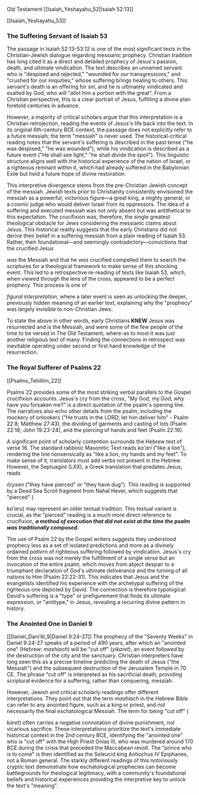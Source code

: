 
Old Testament
[[Isaiah_Yeshayahu_52|Isaiah 52:13]]

[[Isaiah_Yeshayahu_53]]

### The Suffering Servant of Isaiah 53

The passage in Isaiah 52:13-53:12 is one of the most significant texts in the Christian-Jewish dialogue regarding messianic prophecy. Christian tradition has long cited it as a direct and detailed prophecy of Jesus's passion, death, and ultimate vindication. The text describes an unnamed servant who is "despised and rejected," "wounded for our transgressions," and "crushed for our iniquities," whose suffering brings healing to others. This servant's death is an offering for sin, and he is ultimately vindicated and exalted by God, who will "allot him a portion with the great". From a Christian perspective, this is a clear portrait of Jesus, fulfilling a divine plan foretold centuries in advance.

However, a majority of critical scholars argue that this interpretation is a Christian retrojection, reading the events of Jesus's life back into the text. In its original 6th-century BCE context, the passage does not explicitly refer to a future messiah; the term "messiah" is never used. The historical-critical reading notes that the servant's suffering is described in the past tense ("he was despised," "he was wounded"), while his vindication is described as a future event ("He shall see light," "he shall divide the spoil"). This linguistic structure aligns well with the historical experience of the nation of Israel, or a righteous remnant within it, which had already suffered in the Babylonian Exile but held a future hope of divine restoration.

This interpretive divergence stems from the pre-Christian Jewish concept of the messiah. Jewish texts prior to Christianity consistently envisioned the messiah as a powerful, victorious figure—a great king, a mighty general, or a cosmic judge who would deliver Israel from its oppressors. The idea of a suffering and executed messiah was not only absent but was antithetical to this expectation. The crucifixion was, therefore, the single greatest theological obstacle for Jews considering the messianic claims about Jesus. This historical reality suggests that the early Christians did not derive their belief in a suffering messiah from a plain reading of Isaiah 53. Rather, their foundational—and seemingly contradictory—convictions that the crucified Jesus

_was_ the Messiah and that he _was_ crucified compelled them to search the scriptures for a theological framework to make sense of this shocking event. This led to a retrospective re-reading of texts like Isaiah 53, which, when viewed through the lens of the cross, appeared to be a perfect prophecy. This process is one of

_figural interpretation_, where a later event is seen as unlocking the deeper, previously hidden meaning of an earlier text, explaining why the "prophecy" was largely invisible to non-Christian Jews.

To state the above in other words, early Christians **KNEW** Jesus was resurrected and is the Messiah, and were some of the few people of the time to be versed in The Old Testament, where-as to most it was just another religious text of many. Finding the connections in retrospect was inevitable operating under second or first hand knowledge of the resurrection.

### The Royal Sufferer of Psalms 22

[[Psalms_Tehillim_22]]

Psalms 22 provides some of the most striking verbal parallels to the Gospel crucifixion accounts. Jesus's cry from the cross, "My God, my God, why have you forsaken me?" is a direct quotation of the psalm's opening line. The narratives also echo other details from the psalm, including the mockery of onlookers ("He trusts in the LORD; let him deliver him" - Psalm 22:8; Matthew 27:43), the dividing of garments and casting of lots (Psalm 22:18; John 19:23-24), and the piercing of hands and feet (Psalm 22:16).

A significant point of scholarly contention surrounds the Hebrew text of verse 16. The standard rabbinic Masoretic Text reads _ka'ari_ ("like a lion"), rendering the line nonsensically as "like a lion, my hands and my feet". To make sense of it, translators must add verbs not present in the Hebrew. However, the Septuagint (LXX), a Greek translation that predates Jesus, reads

_ōryxan_ ("they have pierced" or "they have dug"). This reading is supported by a Dead Sea Scroll fragment from Nahal Hever, which suggests that "pierced" (

_ka'aru_) may represent an older textual tradition. This textual variant is crucial, as the "pierced" reading is a much more direct reference to crucifixion, ***a method of execution that did not exist at the time the psalm was traditionally composed.***

The use of Psalm 22 by the Gospel writers suggests they understood prophecy less as a set of isolated predictions and more as a divinely ordained _pattern_ of righteous suffering followed by vindication. Jesus's cry from the cross was not merely the fulfillment of a single verse but an invocation of the entire psalm, which moves from abject despair to a triumphant declaration of God's ultimate deliverance and the turning of all nations to Him (Psalm 22:22-31). This indicates that Jesus and the evangelists identified his experience with the archetypal suffering of the righteous one depicted by David. The connection is therefore typological: David's suffering is a "type" or prefigurement that finds its ultimate expression, or "antitype," in Jesus, revealing a recurring divine pattern in history.

### The Anointed One in Daniel 9


[[Daniel_Dani’ĕl_9|Daniel 9:24-27]]
The prophecy of the "Seventy Weeks" in Daniel 9:24-27 speaks of a period of 490 years, after which an "anointed one" (Hebrew: _mashiach_) will be "cut off" (_yikaret_), an event followed by the destruction of the city and the sanctuary. Christian interpreters have long seen this as a precise timeline predicting the death of Jesus ("the Messiah") and the subsequent destruction of the Jerusalem Temple in 70 CE. The phrase "cut off" is interpreted as his sacrificial death, providing scriptural evidence for a suffering, rather than conquering, messiah.

However, Jewish and critical scholarly readings offer different interpretations. They point out that the term _mashiach_ in the Hebrew Bible can refer to any anointed figure, such as a king or priest, and not necessarily the final eschatological Messiah. The term for being "cut off" (

_karet_) often carries a negative connotation of divine punishment, not vicarious sacrifice. These interpretations prioritize the text's immediate historical context in the 2nd century BCE, identifying the "anointed one" who is "cut off" with the High Priest Onias III, who was murdered around 170 BCE during the crisis that preceded the Maccabean revolt. The "prince who is to come" is then identified as the Seleucid king Antiochus IV Epiphanes, not a Roman general. The starkly different readings of this notoriously cryptic text demonstrate how eschatological prophecies can become battlegrounds for theological legitimacy, with a community's foundational beliefs and historical experiences providing the interpretive key to unlock the text's "meaning".